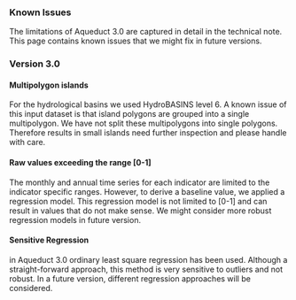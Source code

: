 ### Known Issues

The limitations of Aqueduct 3.0 are captured in detail in the technical note. This page contains known issues that we might fix in future versions.

### Version 3.0

#### Multipolygon islands

For the hydrological basins we used HydroBASINS level 6. A known issue of this input dataset is that island polygons are grouped into a single multipolygon. We have not split these multipolygons into single polygons. Therefore results in small islands need further inspection and please handle with care.

#### Raw values exceeding the range [0-1]

The monthly and annual time series for each indicator are limited to the indicator specific ranges. However, to derive a baseline value, we applied a regression model. This regression model is not limited to [0-1] and can result in values that do not make sense. We might consider more robust regression models in future version. 

#### Sensitive Regression

in Aqueduct 3.0 ordinary least square regression has been used. Although a straight-forward approach, this method is very sensitive to outliers and not robust. In a future version, different regression approaches will be considered. 
